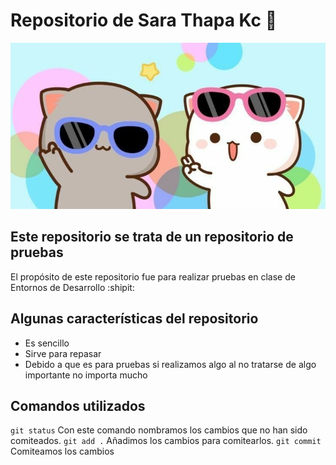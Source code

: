 # Repositorio de Sara Thapa Kc :revolving_hearts:
![Gatos](mochicats.jpg)

## Este repositorio se trata de un repositorio de pruebas
El propósito de este repositorio fue para realizar pruebas en clase de Entornos de Desarrollo :shipit:	

## Algunas características del repositorio
+ Es sencillo
+ Sirve para repasar
+ Debido a que es para pruebas si realizamos algo al no tratarse de algo importante no importa mucho

## Comandos utilizados
`git status` Con este comando nombramos los cambios que no han sido comiteados.
`git add .` Añadimos los cambios para comitearlos.
`git commit` Comiteamos los cambios
